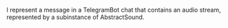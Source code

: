 I represent a message in a TelegramBot chat that contains an audio stream, represented by a subinstance of AbstractSound.